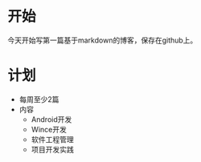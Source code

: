 # 开始
今天开始写第一篇基于markdown的博客，保存在github上。

# 计划
* 每周至少2篇
* 内容
    * Android开发
    * Wince开发
    * 软件工程管理
    * 项目开发实践

